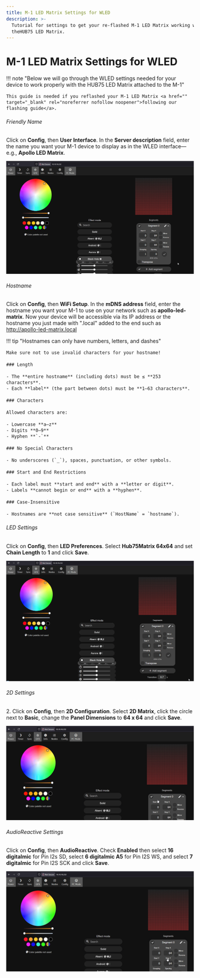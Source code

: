 ```yaml
---
title: M-1 LED Matrix Settings for WLED
description: >-
  Tutorial for settings to get your re-flashed M-1 LED Matrix working with
  theHUB75 LED Matrix.
---
```

# M-1 LED Matrix Settings for WLED

!!! note "Below we will go through the WLED settings needed for your device to work properly with the HUB75 LED Matrix attached to the M-1"

    This guide is needed if you reflashed your M-1 LED Matrix <a href="" target="_blank" rel="noreferrer nofollow noopener">following our flashing guide</a>.

###### Friendly Name

Click on **Config**, then **User Interface**. In the **Server description** field, enter the name you want your M-1 device to display as in the WLED interface—e.g., **Apollo LED Matrix**.

![](../../../assets/m-1-user-interface-settings.gif)

###### Hostname

Click on **Config**, then **WiFi Setup**. In the **mDNS address** field, enter the hostname you want your M-1 to use on your network such as **apollo-led-matrix**. Now your device will be accessible via its IP address or the hostname you just made with ".local" added to the end such as <a href="http://apollo-led-matrix.local" target="_blank" rel="noreferrer nofollow noopener">http://apollo-led-matrix.local</a>

!!! tip "Hostnames can only have numbers, letters, and dashes"

    Make sure not to use invalid characters for your hostname!

    ### Length

    - The **entire hostname** (including dots) must be ≤ **253 characters**.
    - Each **label** (the part between dots) must be **1–63 characters**.

    ### Characters

    Allowed characters are:

    - Lowercase **a–z**
    - Digits **0–9**
    - Hyphen **`-`**

    ### No Special Characters

    - No underscores (`_`), spaces, punctuation, or other symbols.

    ### Start and End Restrictions

    - Each label must **start and end** with a **letter or digit**.
    - Labels **cannot begin or end** with a **hyphen**.

    ### Case-Insensitive

    - Hostnames are **not case sensitive** (`HostName` = `hostname`).

###### LED Settings

Click on **Config**, then **LED Preferences**. Select **Hub75Matrix 64x64** and set **Chain Length** to **1** and click **Save**.

![](../../../assets/m-1-led-settings.gif)

###### 2D Settings

2\. Click on **Config**, then **2D Configuration**. Select **2D Matrix**, click the circle next to **Basic**, change the **Panel Dimensions** to **64 x 64** and click **Save**.

![](../../../assets/m-1-2d-settings.gif)

###### AudioReactive Settings

Click on **Config**, then **AudioReactive**. Check **Enabled** then select **16 digitalmic** for Pin I2s SD, select **6 digitalmic A5** for Pin I2S WS, and select **7 digitalmic** for Pin I2S SCK and click **Save**.

![](../../../assets/m-1-audioreactive-settings.gif)